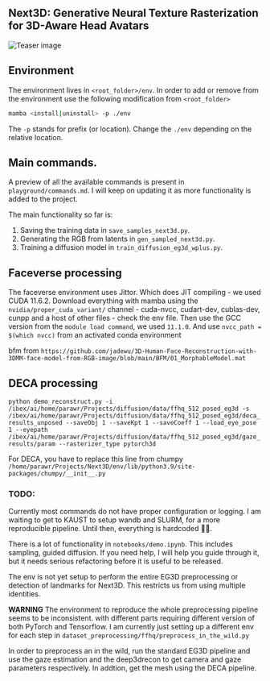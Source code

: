 ## Next3D: Generative Neural Texture Rasterization for 3D-Aware Head Avatars

![Teaser image](./docs/teaser_v3.jpeg)

## Environment
The environment lives in `<root_folder>/env`. In order to add or remove from the environment use the following modification from `<root_folder>`

```bash
mamba <install|uninstall> -p ./env
```
The `-p` stands for prefix (or location). Change the `./env` depending on the relative location.

## Main commands.
A preview of all the available commands is present in `playground/commands.md`. I will keep on updating it as more functionality is added to the project.

The main functionality so far is:
1. Saving the training data in `save_samples_next3d.py`.
2. Generating the RGB from latents in `gen_sampled_next3d.py`.
3. Training a diffusion model in `train_diffusion_eg3d_wplus.py`.

## Faceverse processing

The faceverse environment uses Jittor. Which does JIT compiling - we used CUDA 11.6.2. Download everything with mamba using the `nvidia/proper_cuda_variant/` channel - cuda-nvcc, cudart-dev, cublas-dev, cunpp and a host of other files - check the env file. Then use the GCC version from the `module load command`, we used `11.1.0`. And use `nvcc_path = $(which nvcc)` from an activated conda environment

bfm from `https://github.com/jadewu/3D-Human-Face-Reconstruction-with-3DMM-face-model-from-RGB-image/blob/main/BFM/01_MorphableModel.mat`

## DECA processing

`python demo_reconstruct.py -i  /ibex/ai/home/parawr/Projects/diffusion/data/ffhq_512_posed_eg3d -s /ibex/ai/home/parawr/Projects/diffusion/data/ffhq_512_posed_eg3d/deca_results_unposed --saveObj 1 --saveKpt 1 --saveCoeff 1 --load_eye_pose 1 --eyepath /ibex/ai/home/parawr/Projects/diffusion/data/ffhq_512_posed_eg3d/gaze_results/param --rasterizer_type pytorch3d`

For DECA, you have to replace this line from chumpy `/home/parawr/Projects/Next3D/env/lib/python3.9/site-packages/chumpy/__init__.py`


### TODO:
Currently most commands do not have proper configuration or logging. I am waiting to get to KAUST to setup wandb and SLURM, for a more reproducible pipeline. Until then, everything is hardcoded 🤷‍♂️.

There is a lot of functionality in `notebooks/demo.ipynb`. This includes sampling, guided diffusion. If you need help, I will help you guide through it, but it needs serious refactoring before it is useful to be released.

The env is not yet setup to perform the entire EG3D preprocessing or detection of landmarks for Next3D. This restricts us from using multiple identities. 

**WARNING**
The environment to reproduce the whole preprocessing pipeline seems to be inconsistent. with different parts requiring different version of both PyTorch and Tensorflow. I am currently just setting up a different env for each step in `dataset_preprocessing/ffhq/preprocess_in_the_wild.py`

In order to preprocess an in the wild, run the standard EG3D pipeline and use the gaze estimation and the deep3drecon to get camera and gaze parameters respectively. In addtion, get the mesh using the DECA pipeline.